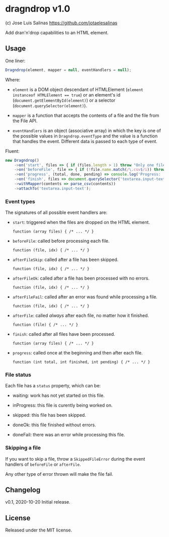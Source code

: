 # dragndrop v1.0

(c) Jose Luis Salinas <https://github.com/jotaelesalinas>

Add dran'n'drop capabilities to an HTML element.

## Usage

One liner:

```javascript
Dragndrop(element, mapper = null, eventHandlers = null);
```

Where:

- `element` is a DOM object descendant of HTMLElement (`element instanceof HTMLElement == true`)
  or an element's id (`document.getElementById(element)`) or a selector (`document.querySelector(element)`).

- `mapper` is a function that accepts the contents of a file and the file from the File API.

- `eventHandlers` is an object (associative array) in which the key is one of the possible values in `Dragndrop.eventType`
  and the value is a function that handles the event. Different data is passed to each type of event.

Fluent:

```javascript
new Dragndrop()
	->on('start', files => { if (files.length > 1) throw "Only one file is accepted."; })
	->on('beforeFile', file => { if (!file.name.match(/\.csv$/i)) throw new SkippedFileError("Not a CSV file."); })
	->on('progress', (total, done, pending) => console.log('Progress: ' + (done * 100 / total).toFixed(2) + '%'))
	->on('finish', files => document.querySelector('textarea.input-text').value = files[0].contents)
	->withMapper(contents => parse_csv(contents))
	->attachTo('textarea.input-text');
```

### Event types

The signatures of all possible event handlers are:

- `start`: triggered when the files are dropped on the HTML element.

  `function (array files) { /* ... */ }`

- `beforeFile`: called before processing each file.

  `function (file, idx) { /* ... */ }`

- `afterFileSkip`: called after a file has been skipped.

  `function (file, idx) { /* ... */ }`

- `afterFileOk`: called after a file has been processed with no errors.

  `function (file, idx) { /* ... */ }`

- `afterFileFail`: called after an error was found while processing a file. 

  `function (file, idx) { /* ... */ }`

- `afterFile`: called _always_ after each file, no matter how it finished.

  `function (file) { /* ... */ }`

- `finish`: called after all files have been processed.

  `function (array files) { /* ... */ }`

- `progress`: called once at the beginning and then after each file.

  `function (int total, int finished, int pending) { /* ... */ }`

### File status

Each file has a `status` property, which can be:

- waiting: work has not yet started on this file.

- inProgress: this file is curently being worked on.

- skipped: this file has been skipped.

- doneOk: this file finished without errors.

- doneFail: there was an error while processing this file.

### Skipping a file

If you want to skip a file, throw a `SkippedFileError` during the event handlers of `beforeFile` or `afterFile`.

Any other type of error thrown will make the file fail.

## Changelog

v0.1, 2020-10-20
Initial release.

## License

Released under the MIT license.

